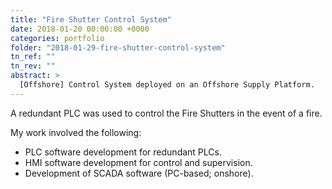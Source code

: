 ```yaml
---
title: "Fire Shutter Control System"
date: 2018-01-20 00:00:00 +0000
categories: portfolio
folder: "2018-01-29-fire-shutter-control-system"
tn_ref: ""
tn_rev: ""
abstract: >
  [Offshore] Control System deployed on an Offshore Supply Platform.
---
```


A redundant PLC was used to control the Fire Shutters in the event of a fire.

My work involved the following:

- PLC software development for redundant PLCs.
- HMI software development for control and supervision.
- Development of SCADA software (PC-based; onshore).

